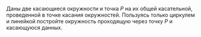 Даны две касающиеся окружности и точка $P$ на их общей касательной, проведенной в точке касания окружностей. Пользуясь только циркулем и линейкой постройте окружность проходящую через точку $P$ и касающуюся данных.